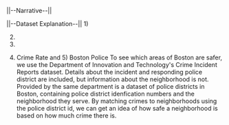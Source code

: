 ||--Narrative--||


||--Dataset Explanation--||
1) 

2)

3)

4) Crime Rate and 5) Boston Police
To see which areas of Boston are safer, we use the Department of Innovation and Technology's Crime Incident Reports dataset. Details about the incident and responding police district are included, but information about the neighborhood is not.
Provided by the same department is a dataset of police districts in Boston, containing police district idenfication numbers and the neighborhood they serve. By matching crimes to neighborhoods using the police district id, we can get an idea of how safe a neighborhood is based on how much crime there is.